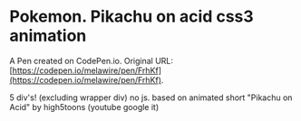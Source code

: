 # Pokemon. Pikachu on acid css3 animation

A Pen created on CodePen.io. Original URL: [https://codepen.io/melawire/pen/FrhKf](https://codepen.io/melawire/pen/FrhKf).

5 div's! (excluding wrapper div) no js.
based on animated short "Pikachu on Acid" by high5toons (youtube google it)

